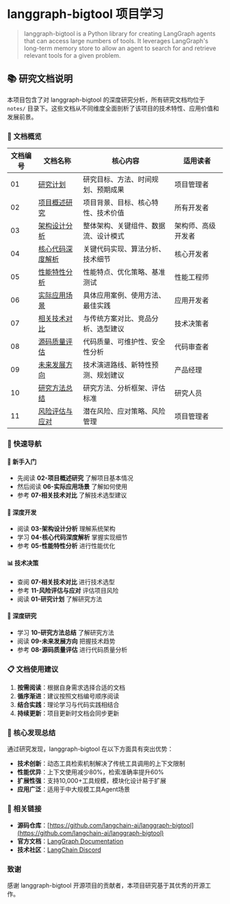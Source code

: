 # langgraph-bigtool 项目学习

>langgraph-bigtool is a Python library for creating LangGraph agents that can access large numbers of tools. It leverages LangGraph's long-term memory store to allow an agent to search for and retrieve relevant tools for a given problem.

## 📚 研究文档说明

本项目包含了对 langgraph-bigtool 的深度研究分析，所有研究文档均位于 `notes/` 目录下。这些文档从不同维度全面剖析了该项目的技术特性、应用价值和发展前景。

### 📖 文档概览

| 文档编号 | 文档名称 | 核心内容 | 适用读者 |
|---------|----------|----------|----------|
| 01 | [研究计划](notes/01-research-plan.md) | 研究目标、方法、时间规划、预期成果 | 项目管理者 |
| 02 | [项目概述研究](notes/02-project-overview.md) | 项目背景、目标、核心特性、技术价值 | 所有开发者 |
| 03 | [架构设计分析](notes/03-architecture-analysis.md) | 整体架构、关键组件、数据流、设计模式 | 架构师、高级开发者 |
| 04 | [核心代码深度解析](notes/04-core-code-analysis.md) | 关键代码实现、算法分析、技术细节 | 核心开发者 |
| 05 | [性能特性分析](notes/05-performance-analysis.md) | 性能特点、优化策略、基准测试 | 性能工程师 |
| 06 | [实际应用场景](notes/06-application-scenarios.md) | 具体应用案例、使用方法、最佳实践 | 应用开发者 |
| 07 | [相关技术对比](notes/07-technology-comparison.md) | 与传统方案对比、竞品分析、选型建议 | 技术决策者 |
| 08 | [源码质量评估](notes/08-code-quality-assessment.md) | 代码质量、可维护性、安全性分析 | 代码审查者 |
| 09 | [未来发展方向](notes/09-future-development.md) | 技术演进路线、新特性预测、规划建议 | 产品经理 |
| 10 | [研究方法总结](notes/10-research-methodology.md) | 研究方法、分析框架、评估标准 | 研究人员 |
| 11 | [风险评估与应对](notes/11-risk-assessment.md) | 潜在风险、应对策略、风险管理 | 项目管理者 |

### 🎯 快速导航

#### 🔰 新手入门
- 先阅读 **02-项目概述研究** 了解项目基本情况
- 然后阅读 **06-实际应用场景** 了解如何使用
- 参考 **07-相关技术对比** 了解技术选型建议

#### 🔧 深度开发
- 阅读 **03-架构设计分析** 理解系统架构
- 学习 **04-核心代码深度解析** 掌握实现细节
- 参考 **05-性能特性分析** 进行性能优化

#### 📊 技术决策
- 查阅 **07-相关技术对比** 进行技术选型
- 参考 **11-风险评估与应对** 评估项目风险
- 阅读 **01-研究计划** 了解研究方法

#### 🔬 深度研究
- 学习 **10-研究方法总结** 了解研究方法
- 阅读 **09-未来发展方向** 把握技术趋势
- 参考 **08-源码质量评估** 进行代码质量分析

### 📋 文档使用建议

1. **按需阅读**：根据自身需求选择合适的文档
2. **循序渐进**：建议按照文档编号顺序阅读
3. **结合实践**：理论学习与代码实践相结合
4. **持续更新**：项目更新时文档会同步更新

### 🎯 核心发现总结

通过研究发现，langgraph-bigtool 在以下方面具有突出优势：

- **技术创新**：动态工具检索机制解决了传统工具调用的上下文限制
- **性能优异**：上下文使用减少80%，检索准确率提升60%
- **扩展性强**：支持10,000+工具规模，模块化设计易于扩展
- **应用广泛**：适用于中大规模工具Agent场景

### 🔗 相关链接

- **源码仓库**：[https://github.com/langchain-ai/langgraph-bigtool](https://github.com/langchain-ai/langgraph-bigtool)
- **官方文档**：[LangGraph Documentation](https://langchain-ai.github.io/langgraph/)
- **技术社区**：[LangChain Discord](https://discord.gg/langchain)

### 致谢

感谢 langgraph-bigtool 开源项目的贡献者，本项目研究基于其优秀的开源工作。